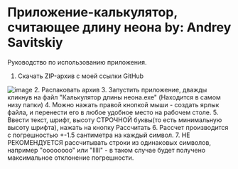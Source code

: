 #  Приложение-калькулятор, считающее длину неона by: Andrey Savitskiy

Руководство по использованию приложения.

1. Скачать ZIP-архив с моей ссылки GitHub

 ![image](https://user-images.githubusercontent.com/93083814/152176283-eedcaabf-01f3-477b-8618-3bbe368c1455.png)
2. Распаковать архив
3. Запустить приложение, дважды кликнув на файл "Калькулятор длины неона.exe" (Находится в самом низу папки)
4. Можно нажать правой кнопкой мыши - создать ярлык файла, и перенести его в любое удобное место на рабочем столе.
5. Ввести текст, шрифт, высоту СТРОЧНОЙ буквы(то есть минимальную высоту шрифта), нажать на кнопку Рассчитать
6. Рассчет производится с погрешностью +-1.5 сантиметра на каждый символ.
7. НЕ РЕКОМЕНДУЕТСЯ рассчитывать строки из одинаковых символов, например "oooooooo" или "lllll" 
    - в таком случае будет получено максимальное отклонение погрешности.
